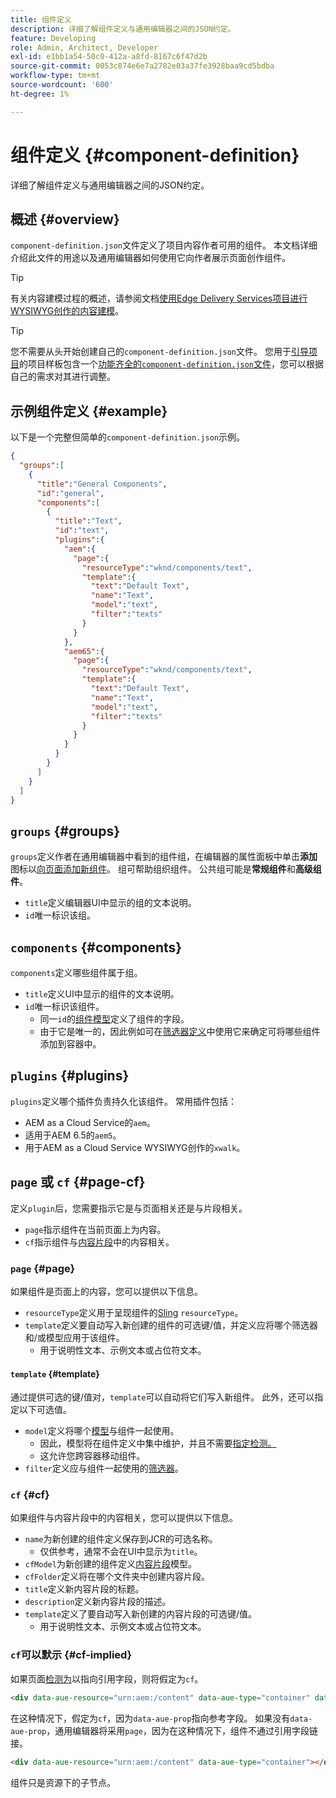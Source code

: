 ```yaml
---
title: 组件定义
description: 详细了解组件定义与通用编辑器之间的JSON约定。
feature: Developing
role: Admin, Architect, Developer
exl-id: e1bb1a54-50c0-412a-a8fd-8167c6f47d2b
source-git-commit: 0053c874e6e7a2782e03a37fe3928baa9cd5bdba
workflow-type: tm+mt
source-wordcount: '600'
ht-degree: 1%

---
```


# 组件定义 {#component-definition}

详细了解组件定义与通用编辑器之间的JSON约定。

## 概述 {#overview}

`component-definition.json`文件定义了项目内容作者可用的组件。 本文档详细介绍此文件的用途以及通用编辑器如何使用它向作者展示页面创作组件。

>[!TIP]
>
>有关内容建模过程的概述，请参阅文档[使用Edge Delivery Services项目进行WYSIWYG创作的内容建模](/help/edge/wysiwyg-authoring/content-modeling.md)。

>[!TIP]
>
>您不需要从头开始创建自己的`component-definition.json`文件。 您用于[引导项目](/help/edge/wysiwyg-authoring/edge-dev-getting-started.md)的项目样板包含一个[功能齐全的`component-definition.json`文件](https://github.com/adobe-rnd/aem-boilerplate-xwalk/blob/main/component-definition.json)，您可以根据自己的需求对其进行调整。

## 示例组件定义 {#example}

以下是一个完整但简单的`component-definition.json`示例。

```json
{
  "groups":[
    {
      "title":"General Components",
      "id":"general",
      "components":[
        {
          "title":"Text",
          "id":"text",
          "plugins":{
            "aem":{
              "page":{
                "resourceType":"wknd/components/text",
                "template":{
                  "text":"Default Text",
                  "name":"Text",
                  "model":"text",
                  "filter":"texts"
                }
              }
            },
            "aem65":{
              "page":{
                "resourceType":"wknd/components/text",
                "template":{
                  "text":"Default Text",
                  "name":"Text",
                  "model":"text",
                  "filter":"texts"
                }
              }
            }
          }
        }
      ]
    }
  ]
}
```

## `groups` {#groups}

`groups`定义作者在通用编辑器中看到的组件组，在编辑器的属性面板中单击&#x200B;**添加**&#x200B;图标以[向页面添加新组件](/help/sites-cloud/authoring/universal-editor/authoring.md#adding-components)。 组可帮助组织组件。 公共组可能是&#x200B;**常规组件**&#x200B;和&#x200B;**高级组件**。

* `title`定义编辑器UI中显示的组的文本说明。
* `id`唯一标识该组。

## `components` {#components}

`components`定义哪些组件属于组。

* `title`定义UI中显示的组件的文本说明。
* `id`唯一标识该组件。
   * 同一`id`的[组件模型](/help/implementing/universal-editor/field-types.md#model-structure)定义了组件的字段。
   * 由于它是唯一的，因此例如可在[筛选器定义](/help/implementing/universal-editor/filtering.md)中使用它来确定可将哪些组件添加到容器中。

## `plugins` {#plugins}

`plugins`定义哪个插件负责持久化该组件。 常用插件包括：

* AEM as a Cloud Service的`aem`。
* 适用于AEM 6.5的`aem5`。
* 用于AEM as a Cloud Service WYSIWYG创作的`xwalk`。

## `page` 或 `cf` {#page-cf}

定义`plugin`后，您需要指示它是与页面相关还是与片段相关。

* `page`指示组件在当前页面上为内容。
* `cf`指示组件与[内容片段](/help/assets/content-fragments/content-fragments.md)中的内容相关。

### `page` {#page}

如果组件是页面上的内容，您可以提供以下信息。

* `resourceType`定义用于呈现组件的[Sling](/help/implementing/developing/introduction/sling-cheatsheet.md) `resourceType`。
* `template`定义要自动写入新创建的组件的可选键/值，并定义应将哪个筛选器和/或模型应用于该组件。
   * 用于说明性文本、示例文本或占位符文本。

#### `template` {#template}

通过提供可选的键/值对，`template`可以自动将它们写入新组件。 此外，还可以指定以下可选值。

* `model`定义将哪个[模型](/help/implementing/universal-editor/field-types.md#model-structure)与组件一起使用。
   * 因此，模型将在组件定义中集中维护，并且不需要[指定检测。](/help/implementing/universal-editor/field-types.md#instrumentation)
   * 这允许您跨容器移动组件。
* `filter`定义应与组件一起使用的[筛选器](/help/implementing/universal-editor/filtering.md)。

### `cf` {#cf}

如果组件与内容片段中的内容相关，您可以提供以下信息。

* `name`为新创建的组件定义保存到JCR的可选名称。
   * 仅供参考，通常不会在UI中显示为`title`。
* `cfModel`为新创建的组件定义[内容片段](/help/assets/content-fragments/content-fragments-models.md)模型。
* `cfFolder`定义将在哪个文件夹中创建内容片段。
* `title`定义新内容片段的标题。
* `description`定义新内容片段的描述。
* `template`定义了要自动写入新创建的内容片段的可选键/值。
   * 用于说明性文本、示例文本或占位符文本。

### `cf`可以默示 {#cf-implied}

如果页面[检测为](/help/implementing/universal-editor/getting-started.md#instrument-page)以指向引用字段，则将假定为`cf`。

```html
<div data-aue-resource="urn:aem:/content" data-aue-type="container" data-aue-prop="field"></div>
```

在这种情况下，假定为`cf`，因为`data-aue-prop`指向参考字段。 如果没有`data-aue-prop`，通用编辑器将采用`page`，因为在这种情况下，组件不通过引用字段链接。

```html
<div data-aue-resource="urn:aem:/content" data-aue-type="container"></div>
```

组件只是资源下的子节点。
